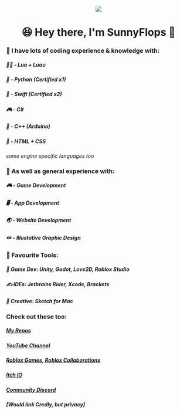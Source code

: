 <p align="center"><img src="https://github.com/user-attachments/assets/267d2fe7-def5-4b71-916a-f0ded73a4bcb"></p>

<h1 align="center">😆 Hey there, I'm SunnyFlops 👋</h1>

### 💭 I have lots of coding experience & knowledge with:

##### 🏃‍♂️ - Lua + Luau
##### 🐍 - Python (Certified x1)
##### 📱 - Swift (Certified x2)
##### 🎮 - C#
##### 🤖 - C++ (Arduino) 
##### 📝 - HTML + CSS
_some engine specific languages too_

### 💬 As well as general experience with:

##### 🎮 - Game Development
##### 🖥️ - App Development
##### 🌏 - Website Development
##### ✏️ - _Illustative_ Graphic Design

### 🔨 Favourite Tools:
##### 👾 Game Dev: Unity, Godot, Love2D, Roblox Studio
##### ✍️ IDEs: Jetbrains Rider, Xcode, Brackets
##### 🎨 Creative: Sketch for Mac

### Check out these too:

##### [My Repos](https://github.com/SunnyFloppyDiskStudios?tab=repositories)
##### [YouTube Channel](https://www.youtube.com/@SunnyFlops)
##### [Roblox Games](https://www.roblox.com/users/986533440/profile), [Roblox Collaborations](https://create.roblox.com/talent/creators/986533440)
##### [Itch IO](https://sunnyfloppydiskstudios.itch.io/)
##### [Community Discord]()
##### [Would link Credly, but privacy]
